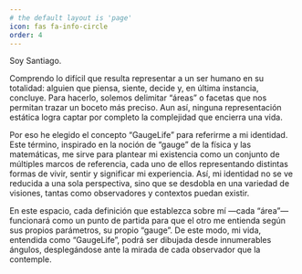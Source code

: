 ```yaml
---
# the default layout is 'page'
icon: fas fa-info-circle
order: 4
---
```


Soy Santiago.

Comprendo lo difícil que resulta representar a un ser humano en su totalidad: alguien que piensa, siente, decide y, en última instancia, concluye. Para hacerlo, solemos delimitar “áreas” o facetas que nos permitan trazar un boceto más preciso. Aun así, ninguna representación estática logra captar por completo la complejidad que encierra una vida.

Por eso he elegido el concepto “GaugeLife” para referirme a mi identidad. Este término, inspirado en la noción de “gauge” de la física y las matemáticas, me sirve para plantear mi existencia como un conjunto de múltiples marcos de referencia, cada uno de ellos representando distintas formas de vivir, sentir y significar mi experiencia. Así, mi identidad no se ve reducida a una sola perspectiva, sino que se desdobla en una variedad de visiones, tantas como observadores y contextos puedan existir.

En este espacio, cada definición que establezca sobre mí —cada “área”— funcionará como un punto de partida para que el otro me entienda según sus propios parámetros, su propio “gauge”. De este modo, mi vida, entendida como “GaugeLife”, podrá ser dibujada desde innumerables ángulos, desplegándose ante la mirada de cada observador que la contemple.